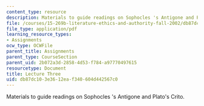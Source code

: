 ```yaml
---
content_type: resource
description: Materials to guide readings on Sophocles 's Antigone and Plato's Crito.
file: /courses/15-269b-literature-ethics-and-authority-fall-2002/db87dc103e3612eaf340604d442567c0_lecture3.pdf
file_type: application/pdf
learning_resource_types:
- Assignments
ocw_type: OCWFile
parent_title: Assignments
parent_type: CourseSection
parent_uid: 2b072a3d-2858-4d53-f784-a97770497615
resourcetype: Document
title: Lecture Three
uid: db87dc10-3e36-12ea-f340-604d442567c0
---
```

Materials to guide readings on Sophocles 's Antigone and Plato's Crito.

